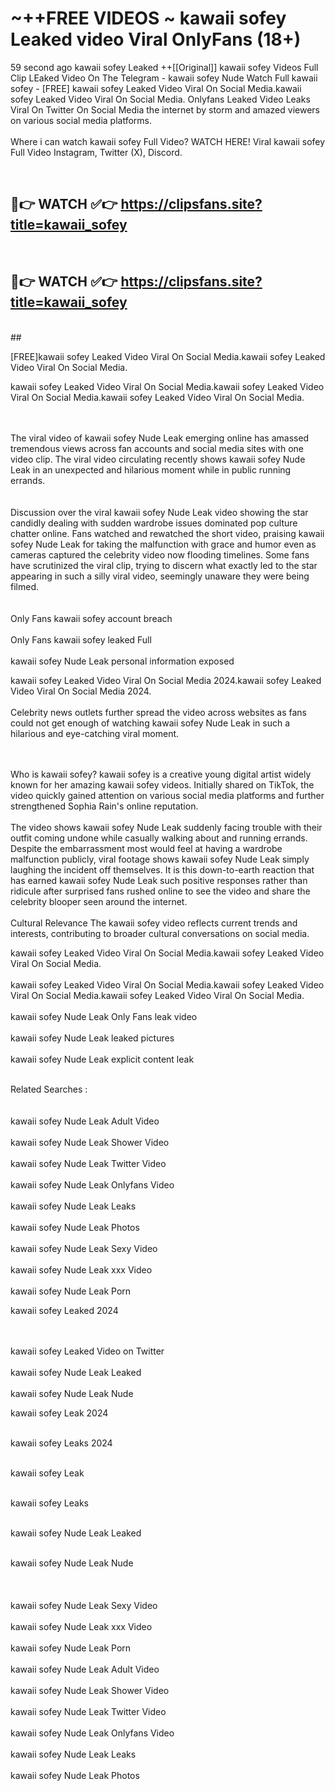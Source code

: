 # ~++FREE VIDEOS ~ kawaii sofey Leaked video Viral OnlyFans (18+)<br>


59 second ago kawaii sofey Leaked ++[[Original]] kawaii sofey Videos Full Clip LEaked Video On The Telegram  - kawaii sofey Nude  Watch Full kawaii sofey - [FREE] kawaii sofey Leaked Video Viral On Social Media.kawaii sofey Leaked Video Viral On Social Media.   Onlyfans Leaked Video Leaks Viral On Twitter On Social Media the internet by storm and amazed viewers on various social media platforms. <br><br>
Where i can watch kawaii sofey Full Video? WATCH HERE! Viral kawaii sofey Full Video Instagram, Twitter (X), Discord. <br>


 <br>

##  🔴👉 WATCH ✅👉  <a href="https://clipsfans.site?title=kawaii_sofey&ref=git">https://clipsfans.site?title=kawaii_sofey</a> <br>
  <br>

##  🔴👉 WATCH ✅👉  <a href="https://clipsfans.site?title=kawaii_sofey&ref=git">https://clipsfans.site?title=kawaii_sofey</a> <br>
  <br>
  ##



[FREE]kawaii sofey Leaked Video Viral On Social Media.kawaii sofey Leaked Video Viral On Social Media. <br>

kawaii sofey Leaked Video Viral On Social Media.kawaii sofey Leaked Video Viral On Social Media.kawaii sofey Leaked Video Viral On Social Media. <br>


  <br>

  <br>
The viral video of kawaii sofey Nude Leak emerging online has amassed tremendous views across fan accounts and social media sites with one video clip. The viral video circulating recently shows kawaii sofey Nude Leak in an unexpected and hilarious moment while in public running errands.<br>
<br>


<br>
Discussion over the viral kawaii sofey Nude Leak video showing the star candidly dealing with sudden wardrobe issues dominated pop culture chatter online. Fans watched and rewatched the short video, praising kawaii sofey Nude Leak for taking the malfunction with grace and humor even as cameras captured the celebrity video now flooding timelines. Some fans have scrutinized the viral clip, trying to discern what exactly led to the star appearing in such a silly viral video, seemingly unaware they were being filmed.<br>
<br>
<br> 
Only Fans kawaii sofey account breach<br>
<br>
Only Fans kawaii sofey leaked Full <br>
<br>
kawaii sofey Nude Leak personal information exposed<br>

kawaii sofey Leaked Video Viral On Social Media 2024.kawaii sofey Leaked Video Viral On Social Media 2024. <br>
<br>
Celebrity news outlets further spread the video across websites as fans could not get enough of watching kawaii sofey Nude Leak in such a hilarious and eye-catching viral moment.<br>
<br>

<br>
Who is kawaii sofey? kawaii sofey is a creative young digital artist widely known for her amazing kawaii sofey videos. Initially shared on TikTok, the video quickly gained attention on various social media platforms and further strengthened Sophia Rain's online reputation.<br>
<br>
The video shows kawaii sofey Nude Leak suddenly facing trouble with their outfit coming undone while casually walking about and running errands. Despite the embarrassment most would feel at having a wardrobe malfunction publicly, viral footage shows kawaii sofey Nude Leak simply laughing the incident off themselves. It is this down-to-earth reaction that has earned kawaii sofey Nude Leak such positive responses rather than ridicule after surprised fans rushed online to see the video and share the celebrity blooper seen around the internet.<br>
<br>
Cultural Relevance The kawaii sofey video reflects current trends and interests, contributing to broader cultural conversations on social media.<br>

kawaii sofey Leaked Video Viral On Social Media.kawaii sofey Leaked Video Viral On Social Media.<br>
<br>
kawaii sofey Leaked Video Viral On Social Media.kawaii sofey Leaked Video Viral On Social Media.kawaii sofey Leaked Video Viral On Social Media.<br>
<br>
kawaii sofey Nude Leak Only Fans leak video<br>
<br>
kawaii sofey Nude Leak leaked pictures<br>
<br>
kawaii sofey Nude Leak explicit content leak<br>


<br>
Related Searches :<br>
<br>

<br>
kawaii sofey Nude Leak Adult Video<br>
<br>
kawaii sofey Nude Leak Shower Video<br>
<br>
kawaii sofey Nude Leak Twitter Video<br>
<br>
kawaii sofey Nude Leak Onlyfans Video<br>
<br>
kawaii sofey Nude Leak Leaks<br>
<br>
kawaii sofey Nude Leak Photos<br>

<br>
kawaii sofey Nude Leak Sexy Video<br>
<br>
kawaii sofey Nude Leak xxx Video<br>
<br>
kawaii sofey Nude Leak Porn<br>

kawaii sofey  Leaked 2024 <br> <br>
<br>

kawaii sofey Leaked Video on Twitter <br>
<br>
kawaii sofey Nude Leak Leaked<br>
<br>
kawaii sofey Nude Leak Nude<br>


kawaii sofey  Leak 2024 <br> <br>



kawaii sofey  Leaks 2024 <br> <br>



 
kawaii sofey  Leak<br> <br>



kawaii sofey  Leaks<br> <br>


kawaii sofey Nude Leak Leaked<br> <br>

kawaii sofey Nude Leak Nude<br> <br>
<br> <br>
kawaii sofey Nude Leak Sexy Video
<br> <br>
kawaii sofey Nude Leak xxx Video
<br> <br>
kawaii sofey Nude Leak Porn
<br> <br>
kawaii sofey Nude Leak Adult Video
<br> <br>
kawaii sofey Nude Leak Shower Video
<br> <br>
kawaii sofey Nude Leak Twitter Video
<br> <br>
kawaii sofey Nude Leak Onlyfans Video
<br> <br>
kawaii sofey Nude Leak Leaks
<br> <br>
kawaii sofey Nude Leak Photos






</p>




 



</p>










